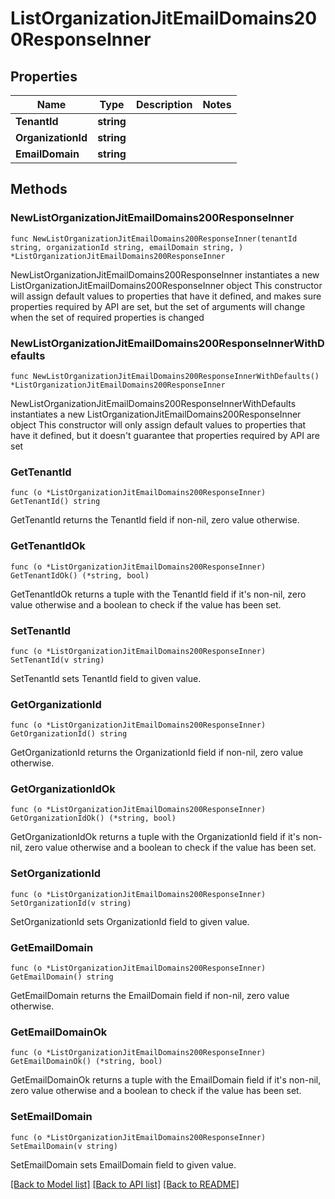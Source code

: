 # ListOrganizationJitEmailDomains200ResponseInner

## Properties

Name | Type | Description | Notes
------------ | ------------- | ------------- | -------------
**TenantId** | **string** |  | 
**OrganizationId** | **string** |  | 
**EmailDomain** | **string** |  | 

## Methods

### NewListOrganizationJitEmailDomains200ResponseInner

`func NewListOrganizationJitEmailDomains200ResponseInner(tenantId string, organizationId string, emailDomain string, ) *ListOrganizationJitEmailDomains200ResponseInner`

NewListOrganizationJitEmailDomains200ResponseInner instantiates a new ListOrganizationJitEmailDomains200ResponseInner object
This constructor will assign default values to properties that have it defined,
and makes sure properties required by API are set, but the set of arguments
will change when the set of required properties is changed

### NewListOrganizationJitEmailDomains200ResponseInnerWithDefaults

`func NewListOrganizationJitEmailDomains200ResponseInnerWithDefaults() *ListOrganizationJitEmailDomains200ResponseInner`

NewListOrganizationJitEmailDomains200ResponseInnerWithDefaults instantiates a new ListOrganizationJitEmailDomains200ResponseInner object
This constructor will only assign default values to properties that have it defined,
but it doesn't guarantee that properties required by API are set

### GetTenantId

`func (o *ListOrganizationJitEmailDomains200ResponseInner) GetTenantId() string`

GetTenantId returns the TenantId field if non-nil, zero value otherwise.

### GetTenantIdOk

`func (o *ListOrganizationJitEmailDomains200ResponseInner) GetTenantIdOk() (*string, bool)`

GetTenantIdOk returns a tuple with the TenantId field if it's non-nil, zero value otherwise
and a boolean to check if the value has been set.

### SetTenantId

`func (o *ListOrganizationJitEmailDomains200ResponseInner) SetTenantId(v string)`

SetTenantId sets TenantId field to given value.


### GetOrganizationId

`func (o *ListOrganizationJitEmailDomains200ResponseInner) GetOrganizationId() string`

GetOrganizationId returns the OrganizationId field if non-nil, zero value otherwise.

### GetOrganizationIdOk

`func (o *ListOrganizationJitEmailDomains200ResponseInner) GetOrganizationIdOk() (*string, bool)`

GetOrganizationIdOk returns a tuple with the OrganizationId field if it's non-nil, zero value otherwise
and a boolean to check if the value has been set.

### SetOrganizationId

`func (o *ListOrganizationJitEmailDomains200ResponseInner) SetOrganizationId(v string)`

SetOrganizationId sets OrganizationId field to given value.


### GetEmailDomain

`func (o *ListOrganizationJitEmailDomains200ResponseInner) GetEmailDomain() string`

GetEmailDomain returns the EmailDomain field if non-nil, zero value otherwise.

### GetEmailDomainOk

`func (o *ListOrganizationJitEmailDomains200ResponseInner) GetEmailDomainOk() (*string, bool)`

GetEmailDomainOk returns a tuple with the EmailDomain field if it's non-nil, zero value otherwise
and a boolean to check if the value has been set.

### SetEmailDomain

`func (o *ListOrganizationJitEmailDomains200ResponseInner) SetEmailDomain(v string)`

SetEmailDomain sets EmailDomain field to given value.



[[Back to Model list]](../README.md#documentation-for-models) [[Back to API list]](../README.md#documentation-for-api-endpoints) [[Back to README]](../README.md)


